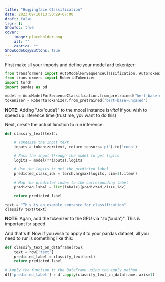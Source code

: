 ```yaml
---
title: "Huggingface Classification"
date: 2023-09-10T13:50:29-07:00
draft: false
tags: []
ShowToc: true
cover:
    image: placeholder.png
    alt: ""
    caption: ""
ShowCodeCopyButtons: true
---
```


First make all your imports and define your model and tokenizer:

```py
from transformers import AutoModelForSequenceClassification, AutoTokenizer
from transformers import RobertaTokenizer
import torch
import pandas as pd

model = AutoModelForSequenceClassification.from_pretrained("bert-base-uncased").to('cuda')
tokenizer = RobertaTokenizer.from_pretrained('bert-base-uncased')
```
**NOTE**: Adding ".to('cuda')" to the model instance is *vital* if you wish to speed up inference time (trust me, you want to do this)

Next, create the actual function to run inference:

```py
def classify_text(text):

    # Tokenize the input text
    inputs = tokenizer(text, return_tensors='pt').to('cuda')

    # Pass the input through the model to get logits
    logits = model(**inputs).logits

    # Use the logits to get the predicted label
    predicted_class_idx = torch.argmax(logits, dim=1).item()

    # Map the predicted index to the corresponding label
    predicted_label = list(labels)[predicted_class_idx]

    return predicted_label

text = "This is an example sentence for classification"
classify_text(text)
```
**NOTE**: Again, add the tokenizer to the GPU via ".to('cuda')". This is important for speed.

And that's it! Now if you wish to apply it to your pandas dataset, 
all you need to run is something like this:

```py
def classify_text_on_dataframe(row):
    text = row['text']
    predicted_label = classify_text(text)
    return predicted_label

# Apply the function to the DataFrame using the apply method
df['predicted_label'] = df.apply(classify_text_on_dataframe, axis=1)
```
